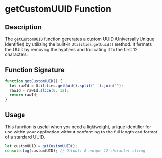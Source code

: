 # getCustomUUID Function

## Description

The `getCustomUUID` function generates a custom UUID (Universally Unique Identifier) by utilizing the built-in `Utilities.getUuid()` method. It formats the UUID by removing the hyphens and truncating it to the first 12 characters.

## Function Signature

```javascript
function getCustomUUID() {
  let rawId = Utilities.getUuid().split('-').join("");
  rawId = rawId.slice(0, 12);
  return rawId;
}
```

## Usage

This function is useful when you need a lightweight, unique identifier for use within your application without conforming to the full length and format of a standard UUID.
```javascript
let customUUID = getCustomUUID();
console.log(customUUID); // Output: A unique 12-character string
```
